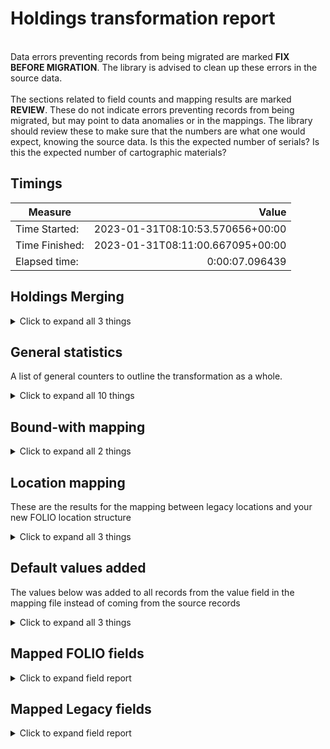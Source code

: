# Holdings transformation report   
<br/>Data errors preventing records from being migrated are marked **FIX BEFORE MIGRATION**. The library is advised to clean up these errors in the source data.<br/><br/> The sections related to field counts and mapping results are marked **REVIEW**. These do not indicate errors preventing records from being migrated, but may point to data anomalies or in the mappings. The library should review these to make sure that the numbers are what one would expect, knowing the source data. Is this the expected number of serials? Is this the expected number of cartographic materials?
## Timings   
   
Measure | Value   
--- | ---:   
Time Started: | 2023-01-31T08:10:53.570656+00:00   
Time Finished: | 2023-01-31T08:11:00.667095+00:00   
Elapsed time: | 0:00:07.096439   
   
## Holdings Merging    
    
<details><summary>Click to expand all 3 things</summary>     
   
Measure | Count   
--- | ---:   
Previously transformed holdings record loaded | 4   
callNumber empty or not set | 3   
</details>   
   
## General statistics    
A list of general counters to outline the transformation as a whole.    
<details><summary>Click to expand all 10 things</summary>     
   
Measure | Count   
--- | ---:   
Empty rows in csv_items.tsv | 0   
Holdings Records Written to disk | 6   
Holdings already created from Item | 1   
Number of Legacy items in file | 3   
Number of files processed | 1   
Records matched to Instances | 3   
Total rows in csv_items.tsv | 3   
Unique Holdings created from Items | 2   
Unique ID:s written to legacy map | 9   
</details>   
   
## Bound-with mapping    
    
<details><summary>Click to expand all 2 things</summary>     
   
Measure | Count   
--- | ---:   
Number of bib records referenced in item: 1 | 3   
</details>   
   
## Location mapping    
These are the results for the mapping between legacy locations and your new FOLIO location structure    
<details><summary>Click to expand all 3 things</summary>     
   
Measure | Count   
--- | ---:   
Unmapped (Default value was set) -- MAIN - ACDPM -> migration | 2   
Unmapped (Default value was set) -- REN - ACDPM -> migration | 1   
</details>   
   
## Default values added    
The values below was added to all records from the value field in the mapping file instead of coming from the source records    
<details><summary>Click to expand all 3 things</summary>     
   
Measure | Count   
--- | ---:   
True added to notes[0].staffOnly | 3   
f453de0f-8b54-4e99-9180-52932529e3a6 added to notes[0].holdingsNoteTypeId | 3   
</details>   

## Mapped FOLIO fields
<details><summary>Click to expand field report</summary>     

FOLIO Field | Mapped | Unmapped  
--- | --- | ---:  
_version | 0 (0%) | 3 (100%) 
acquisitionFormat | 0 (0%) | 3 (100%) 
acquisitionMethod | 0 (0%) | 3 (100%) 
administrativeNotes | 0 (0%) | 3 (100%) 
bareHoldingsItems | 0 (0%) | 3 (100%) 
callNumber | 0 (0%) | 3 (100%) 
callNumberPrefix | 0 (0%) | 3 (100%) 
callNumberSuffix | 0 (0%) | 3 (100%) 
callNumberTypeId | 0 (0%) | 3 (100%) 
copyNumber | 0 (0%) | 3 (100%) 
digitizationPolicy | 0 (0%) | 3 (100%) 
discoverySuppress | 0 (0%) | 3 (100%) 
effectiveLocationId | 0 (0%) | 3 (100%) 
electronicAccess | 0 (0%) | 3 (100%) 
formerIds | 3 (100%) | 0 (0%) 
holdingsInstance | 0 (0%) | 3 (100%) 
holdingsItems | 0 (0%) | 3 (100%) 
holdingsStatements | 3 (100%) | 0 (0%) 
holdingsStatements.statement | 3 (100%) | 0 (0%) 
holdingsStatementsForIndexes | 0 (0%) | 3 (100%) 
holdingsStatementsForSupplements | 0 (0%) | 3 (100%) 
holdingsTypeId | 3 (100%) | 0 (0%) 
hrid | 0 (0%) | 3 (100%) 
id | 3 (100%) | 0 (0%) 
illPolicy | 0 (0%) | 3 (100%) 
illPolicyId | 0 (0%) | 3 (100%) 
instanceId | 3 (100%) | 0 (0%) 
metadata | 3 (100%) | 0 (0%) 
metadata.createdByUserId | 3 (100%) | 0 (0%) 
metadata.createdDate | 3 (100%) | 0 (0%) 
metadata.updatedByUserId | 3 (100%) | 0 (0%) 
metadata.updatedDate | 3 (100%) | 0 (0%) 
notes | 3 (100%) | 0 (0%) 
notes.holdingsNoteTypeId | 3 (100%) | 0 (0%) 
notes.note | 3 (100%) | 0 (0%) 
notes.staffOnly | 3 (100%) | 0 (0%) 
numberOfItems | 0 (0%) | 3 (100%) 
permanentLocation | 0 (0%) | 3 (100%) 
permanentLocationId | 3 (100%) | 0 (0%) 
receiptStatus | 0 (0%) | 3 (100%) 
receivingHistory | 0 (0%) | 3 (100%) 
retentionPolicy | 0 (0%) | 3 (100%) 
shelvingTitle | 0 (0%) | 3 (100%) 
sourceId | 3 (100%) | 0 (0%) 
statisticalCodeIds | 0 (0%) | 3 (100%) 
tags | 0 (0%) | 3 (100%) 
temporaryLocationId | 0 (0%) | 3 (100%) 
</details>   

## Mapped Legacy fields
<details><summary>Click to expand field report</summary>     

Legacy Field | Present | Mapped | Unmapped  
--- | --- | --- | ---:  
PERM_LOCATION | 3 (100.0%) | 3 (100%) | 0  
Z30_REC_KEY | 3 (100.0%) | 3 (100%) | 0  
fake_instance_id | 3 (100.0%) | 3 (100%) | 0  
</details>   
